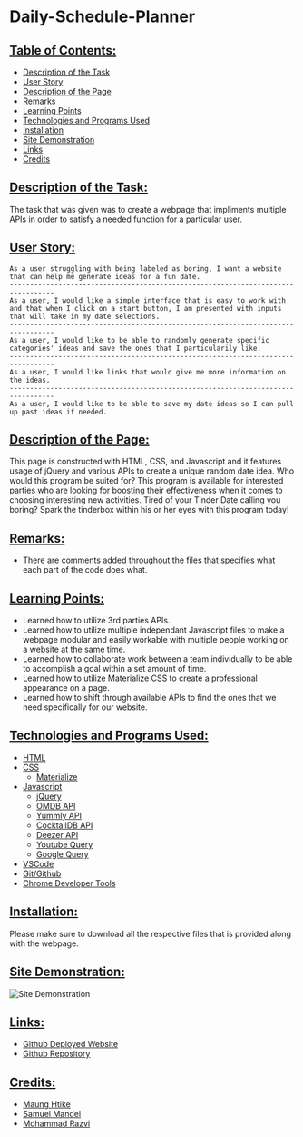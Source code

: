 # Daily-Schedule-Planner

## <ins> Table of Contents: </ins>

- [Description of the Task](#description-of-the-task)
- [User Story](#user-story)
- [Description of the Page](#description-of-the-page)
- [Remarks](#remarks)
- [Learning Points](#learning-points)
- [Technologies and Programs Used](#technologies-and-programs-used)
- [Installation](#installation)
- [Site Demonstration](#site-demonstration)
- [Links](#links)
- [Credits](#credits)


## <ins> Description of the Task: </ins>

The task that was given was to create a webpage that impliments multiple APIs in order to satisfy a needed function for a particular user.

## <ins> User Story: </ins>

    As a user struggling with being labeled as boring, I want a website that can help me generate ideas for a fun date.
    ---------------------------------------------------------------------------------
    As a user, I would like a simple interface that is easy to work with and that when I click on a start button, I am presented with inputs that will take in my date selections.
    ---------------------------------------------------------------------------------
    As a user, I would like to be able to randomly generate specific categories' ideas and save the ones that I particularily like.
    ---------------------------------------------------------------------------------
    As a user, I would like links that would give me more information on the ideas. 
    ---------------------------------------------------------------------------------
    As a user, I would like to be able to save my date ideas so I can pull up past ideas if needed.

## <ins> Description of the Page: </ins>

This page is constructed with HTML, CSS, and Javascript and it features usage of jQuery and various APIs to create a unique random date idea. Who would this program be suited for? This program is available for interested parties who are looking for boosting their effectiveness when it comes to choosing interesting new activities. Tired of your Tinder Date calling you boring? Spark the tinderbox within his or her eyes with this program today! 

## <ins> Remarks: </ins>

- There are comments added throughout the files that specifies what each part of the code does what.

## <ins> Learning Points: </ins>

- Learned how to utilize 3rd parties APIs.
- Learned how to utilize multiple independant Javascript files to make a webpage modular and easily workable with multiple people working on a website at the same time.
- Learned how to collaborate work between a team individually to be able to accomplish a goal within a set amount of time.
- Learned how to utilize Materialize CSS to create a professional appearance on a page.
- Learned how to shift through available APIs to find the ones that we need specifically for our website.

## <ins> Technologies and Programs Used: </ins>

- [HTML](https://developer.mozilla.org/en-US/docs/Web/HTML)
- [CSS](https://developer.mozilla.org/en-US/docs/Web/CSS)
    - [Materialize](https://materializecss.com/)
- [Javascript](https://developer.mozilla.org/en-US/docs/Web/JavaScript)
    - [jQuery](https://api.jquery.com/)
    - [OMDB API](https://www.omdbapi.com/)
    - [Yummly API](https://developer.yummly.com/documentation.html)
    - [CocktailDB API](https://www.thecocktaildb.com/)
    - [Deezer API](https://developers.deezer.com/)
    - [Youtube Query](https://www.youtube.com/results?search_query=)
    - [Google Query](https://www.google.com/search?q=)
- [VSCode](https://code.visualstudio.com/)
- [Git/Github](https://github.com/)
- [Chrome Developer Tools](https://developer.chrome.com/docs/devtools/)


## <ins> Installation: </ins>

Please make sure to download all the respective files that is provided along with the webpage.

## <ins> Site Demonstration: </ins>

![Site Demonstration](./assets/site-demonstration/site-demonstration.jpg)

## <ins> Links: </ins>

- [Github Deployed Website](https://sfzmango.github.io/date-night-and-chill/)
- [Github Repository](https://github.com/Sfzmango/date-night-and-chill)


## <ins> Credits: </ins>

- [Maung Htike](https://github.com/Sfzmango)
- [Samuel Mandel](https://github.com/Sambalogna)
- [Mohammad Razvi](https://github.com/MoeCancode)
